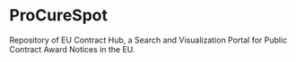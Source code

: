 # ProCureSpot
Repository of EU Contract Hub, a Search and Visualization Portal for Public Contract Award Notices in the EU.
